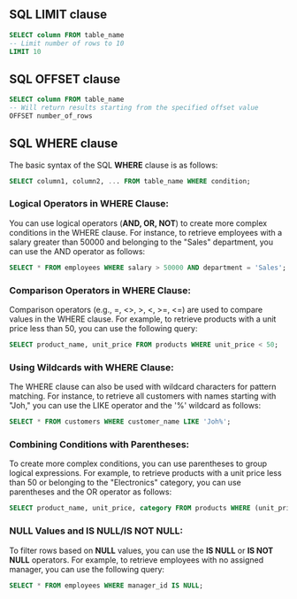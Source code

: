 ## SQL LIMIT clause
```sql
SELECT column FROM table_name
-- Limit number of rows to 10
LIMIT 10
```

## SQL OFFSET clause
```sql
SELECT column FROM table_name
-- Will return results starting from the specified offset value
OFFSET number_of_rows 
```

## SQL WHERE clause
The basic syntax of the SQL **WHERE** clause is as follows:
```sql
SELECT column1, column2, ... FROM table_name WHERE condition;
```
### **Logical Operators in WHERE Clause:**
  
You can use logical operators (**AND, OR, NOT**) to create more complex conditions in the WHERE clause. For instance, to retrieve employees with a salary greater than 50000 and belonging to the "Sales" department, you can use the AND operator as follows:

```sql
SELECT * FROM employees WHERE salary > 50000 AND department = 'Sales';
```

### **Comparison Operators in WHERE Clause:**
  
Comparison operators (e.g., =, <>, >, <, >=, <=) are used to compare values in the WHERE clause. For example, to retrieve products with a unit price less than 50, you can use the following query:

```sql
SELECT product_name, unit_price FROM products WHERE unit_price < 50;
```

### **Using Wildcards with WHERE Clause:**
The WHERE clause can also be used with wildcard characters for pattern matching. For instance, to retrieve all customers with names starting with "Joh," you can use the LIKE operator and the '%' wildcard as follows:

```sql
SELECT * FROM customers WHERE customer_name LIKE 'Joh%';  
 ```

### **Combining Conditions with Parentheses:**
To create more complex conditions, you can use parentheses to group logical expressions. For example, to retrieve products with a unit price less than 50 or belonging to the "Electronics" category, you can use parentheses and the OR operator as follows:

```sql
SELECT product_name, unit_price, category FROM products WHERE (unit_price < 50 OR category = 'Electronics');  
```

### **NULL Values and IS NULL/IS NOT NULL:**
To filter rows based on **NULL** values, you can use the **IS NULL** or **IS NOT NULL** operators. For example, to retrieve employees with no assigned manager, you can use the following query:

```sql
SELECT * FROM employees WHERE manager_id IS NULL;
```
